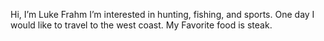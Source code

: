 Hi, I’m Luke Frahm
I’m interested in hunting, fishing, and sports.
One day I would like to travel to the west coast.
My Favorite food is steak. 



